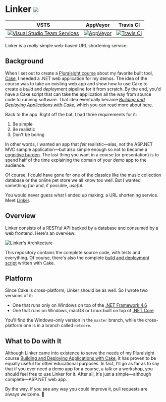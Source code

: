 # Linker ![](https://github.com/ecampidoglio/Linker/blob/master/Icon.png)

|  VSTS | AppVeyor | Travis CI |
|  :--: | :------: | :-------: |
| [![Visual Studio Team Services](https://img.shields.io/vso/build/megakemp/24a2406e-4c2e-40a4-a766-7ad55e45178f/1.svg?style=flat)](https://megakemp.visualstudio.com/Linker/_build/index?definitionId=1&_a=completed) | [![AppVeyor](https://ci.appveyor.com/api/projects/status/72o5vk00ta9p37j7?svg=true)](https://ci.appveyor.com/project/ecampidoglio/linker) | [![Travis CI](https://travis-ci.org/ecampidoglio/Linker.svg?branch=netcore)](https://travis-ci.org/ecampidoglio/Linker) |

Linker is a _really_ simple web-based URL shortening service.

## Background
When I set out to create a [Pluralsight course](http://bit.ly/ps-cake) about my favorite built tool, [Cake](https://cakebuild.net), I needed a .NET web application for my demos. The idea of the course was to take an existing web app and show how to use Cake to create a *build* and *deployment* pipeline for it from scratch. By the end, you'd have a Cake script that can take the application all the way from source code to running software. That idea eventually became [*Building and Deploying Applications with Cake*](http://bit.ly/ps-cake), which you can read more about [here](https://megakemp.com/2017/10/20/cake-at-pluralsight/).

Back to the app. Right off the bat, I had three requirements for it:

1. Be simple
2. Be realistic
3. Don't be boring

In other words, I wanted an app that *felt* realistic—alas, not the ASP.NET MVC sample application—but also simple enough so not to become a [cognitive burden](https://en.wikipedia.org/wiki/Cognitive_load). The last thing you want in a course (or presentation) is to spend half of the time explaining the domain of your *demo* app to the audience.

Of course, I could have gone for one of the classics like the music collection database or the online pet store we all know too well. But I wanted something *fun* and, if possible, *useful*.

You would never guess what I ended up making: a URL shortening service. Meet [Linker](http://lnker.net).

## Overview

Linker consists of a RESTful API backed by a database and consumed by a web frontend. Here's an overview:

![Linker's Architecture](https://megakemp.com/assets/cake-at-pluralsight/demo-application.png)

This repository contains the complete source code, with tests and everything. Of course, there's also the complete [build and deployment script](https://github.com/ecampidoglio/Linker/blob/53dfd94147e6ea9f408190901eeefb6332cc57b2/build.cake) written with Cake.

## Platform

Since Cake is cross-platform, Linker should be as well. So I wrote two versions of it:

* One that runs only on Windows on top of the [.NET Framework 4.6](https://docs.microsoft.com/en-us/dotnet/framework/)
* One that runs on Windows, macOS or Linux built on top of [.NET Core](https://docs.microsoft.com/en-us/dotnet/core/get-started)

You'll find the Windows-only version in the `master` branch, while the cross-platform one is in a branch called `netcore`.

## What to Do with It

Although Linker came into existence to serve the needs of my Pluralsight course [Building and Deploying Applications with Cake](http://bit.ly/ps-cake), it has proven to be equally useful for other educational purposes. In fact, I'll go as far as to say that if you ever need a demo app for a course, a talk or a workshop, you should feel free to use Linker for it. After all, it's just a simple—although complete—ASP.NET web app.

By the way, if you see any way you could improve it, pull requests are always welcome. 🚀
